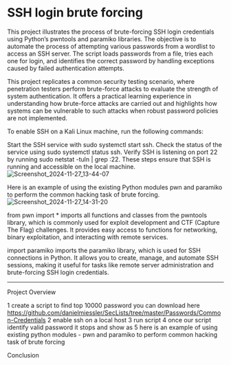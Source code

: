# SSH login brute forcing

This project illustrates the process of brute-forcing SSH login credentials using Python’s pwntools and paramiko libraries. The objective is to automate the process of attempting various passwords from a wordlist to access an SSH server. The script loads passwords from a file, tries each one for login, and identifies the correct password by handling exceptions caused by failed authentication attempts.

This project replicates a common security testing scenario, where penetration testers perform brute-force attacks to evaluate the strength of system authentication. It offers a practical learning experience in understanding how brute-force attacks are carried out and highlights how systems can be vulnerable to such attacks when robust password policies are not implemented.

To enable SSH on a Kali Linux machine, run the following commands:

Start the SSH service with sudo systemctl start ssh.
Check the status of the service using sudo systemctl status ssh.
Verify SSH is listening on port 22 by running sudo netstat -tuln | grep :22.
These steps ensure that SSH is running and accessible on the local machine.
![Screenshot_2024-11-27_13-44-07](https://github.com/user-attachments/assets/c522aa48-f008-4882-9e29-896688024fd6)

Here is an example of using the existing Python modules pwn and paramiko to perform the common hacking task of brute forcing.
![Screenshot_2024-11-27_14-31-20](https://github.com/user-attachments/assets/d016d4f8-85f9-427a-a0f3-53fe566aa47b)

from pwn import * imports all functions and classes from the pwntools library, which is commonly used for exploit development and CTF (Capture The Flag) challenges. It provides easy access to functions for networking, binary exploitation, and interacting with remote services.

import paramiko imports the paramiko library, which is used for SSH connections in Python. It allows you to create, manage, and automate SSH sessions, making it useful for tasks like remote server administration and brute-forcing SSH login credentials.

_______________________________________________
Project Overview

1 create a script 
to find top 10000 password you can download here https://github.com/danielmiessler/SecLists/tree/master/Passwords/Common-Credentials
2 enable ssh on a local host 
3 run script 
4 once our script identify valid password it stops and show as 
5 here is an example of using existing python modules - pwn and paramiko to perform common hacking task of brute forcing


Conclusion
